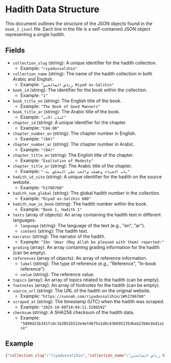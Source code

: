 # Hadith Data Structure

This document outlines the structure of the JSON objects found in the `book_1.jsonl` file. Each line in the file is a self-contained JSON object representing a single hadith.

## Fields

- `collection_slug` (string): A unique identifier for the hadith collection.
  - Example: `"riyadussalihin"`
- `collection_name` (string): The name of the hadith collection in both Arabic and English.
  - Example: `"رياض الصالحين Riyad as-Salihin"`
- `book_id` (string): The identifier for the book within the collection.
  - Example: `"1"`
- `book_title_en` (string): The English title of the book.
  - Example: `"The Book of Good Manners"`
- `book_title_ar` (string): The Arabic title of the book.
  - Example: `"كتاب الأدب"`
- `chapter_id` (string): A unique identifier for the chapter.
  - Example: `"C84.00"`
- `chapter_number_en` (string): The chapter number in English.
  - Example: `"(84)"`
- `chapter_number_ar` (string): The chapter number in Arabic.
  - Example: `"(84)"`
- `chapter_title_en` (string): The English title of the chapter.
  - Example: `"Exaltation of Modesty"`
- `chapter_title_ar` (string): The Arabic title of the chapter.
  - Example: `"-باب الحياء وفضله والحث على التخلق به"`
- `hadith_id_site` (string): A unique identifier for the hadith on the source website.
  - Example: `"h1706760"`
- `hadith_num_global` (string): The global hadith number in the collection.
  - Example: `"Riyad as-Salihin 680"`
- `hadith_num_in_book` (string): The hadith number within the book.
  - Example: `"Book 1, Hadith 1"`
- `texts` (array of objects): An array containing the hadith text in different languages.
  - `language` (string): The language of the text (e.g., "en", "ar").
  - `content` (string): The hadith text.
- `narrator` (string): The narrator of the hadith.
  - Example: `"Ibn 'Umar (May Allah be pleased with them) reported:"`
- `grading` (array): An array containing grading information for the hadith (can be empty).
- `references` (array of objects): An array of reference information.
  - `label` (string): The type of reference (e.g., "Reference", "In-book reference").
  - `value` (string): The reference value.
- `topics` (array): An array of topics related to the hadith (can be empty).
- `footnotes` (array): An array of footnotes for the hadith (can be empty).
- `source_url` (string): The URL of the hadith on the original website.
  - Example: `"https://sunnah.com/riyadussalihin/1#h1706760"`
- `scraped_at` (string): The timestamp (UTC) when the hadith was scraped.
  - Example: `"2025-10-08T18:04:11.520659Z"`
- `checksum` (string): A SHA256 checksum of the hadith data.
  - Example: `"5890d21b341fc0c1b2052b513e4efd6f5a1d0c436695235dbeb23b8e1bd1a1ce"`

## Example

```json
{"collection_slug":"riyadussalihin","collection_name":"رياض الصالحين Riyad as-Salihin","book_id":"1","book_title_en":"The Book of Good Manners","book_title_ar":"كتاب الأدب","chapter_id":"C84.00","chapter_number_en":"(84)","chapter_number_ar":"(84)","chapter_title_en":"Exaltation of Modesty","chapter_title_ar":"-باب الحياء وفضله والحث على التخلق به","hadith_id_site":"h1706760","hadith_num_global":"Riyad as-Salihin 680","hadith_num_in_book":"Book 1, Hadith 1","texts":[{"language":"en","content":"Ibn 'Umar (May Allah be pleased with them) reported: Messenger of Allah (ﷺ) passed by a man of the Ansar who was admonishing his brother regarding shyness. Messenger of Allah (ﷺ) said, "Leave him alone, for modesty is a part of Iman." [Al-Bukhari and Muslim] ."},{"language":"ar","content":"وعن ابن عمر رضي الله عنهما أن رسول الله صلى الله عليه وسلم مر على رجل من الأنصار وهو يعظ أخاه في الحياء، فقال رسول الله صلى الله عليه وسلم‏:‏ "دعه فإن الحياء من الإيمان" ‏(‏‏(‏متفق عليه‏)‏‏)‏ ‏.‏"}],"narrator":"Ibn 'Umar (May Allah be pleased with them) reported:","grading":[],"references":[{"label":"Reference","value":"Riyad as-Salihin 680"},{"label":"In-book reference","value":"Book 1, Hadith 1"}],"topics":[],"footnotes":[],"source_url":"https://sunnah.com/riyadussalihin/1#h1706760","scraped_at":"2025-10-08T18:04:11.520659Z","checksum":"5890d21b341fc0c1b2052b513e4efd6f5a1d0c436695235dbeb23b8e1bd1a1ce"}
```

